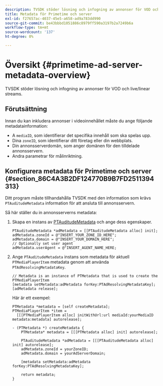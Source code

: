 ```yaml
---
description: TVSDK stöder lösning och infogning av annonser för VOD och live/linear streams.
title: Metadata för Primetime och server
exl-id: f27657ac-4037-45e5-a658-ad9a783dd990
source-git-commit: be43bbbd1051886c8979ff590a3197b2a7249b6a
workflow-type: tm+mt
source-wordcount: '137'
ht-degree: 0%

---
```


# Översikt {#primetime-ad-server-metadata-overview}

TVSDK stöder lösning och infogning av annonser för VOD och live/linear streams.

## Förutsättning

Innan du kan inkludera annonser i videoinnehållet måste du ange följande metadatainformation:

* A `mediaID`, som identifierar det specifika innehåll som ska spelas upp.
* Dina `zoneID`, som identifierar ditt företag eller din webbplats.
* Din annonsserverdomän, som anger domänen för den tilldelade annonsservern.
* Andra parametrar för målinriktning.

## Konfigurera metadata för Primetime och server {#section_86C4A3B2DF124770B9B7FD2511394313}

Ditt program måste tillhandahålla TVSDK med den information som krävs `PTAuditudeMetadata` information för att ansluta till annonsservern.

Så här ställer du in annonsserverns metadata:

1. Skapa en instans av [PTAuditudeMetadata](https://help.adobe.com/en_US/primetime/api/psdk/appledoc/Classes/PTAuditudeMetadata.html) och ange dess egenskaper.

   ```
   PTAuditudeMetadata *adMetadata = [[PTAuditudeMetadata alloc] init];  
   adMetadata.zoneId = @"INSERT_YOUR_ZONE_ID_HERE"; 
   adMetadata.domain = @"INSERT_YOUR_DOMAIN_HERE"; 
   // Optionally set user agent 
   adMetadata.userAgent = @"INSERT_AGENT_NAME_HERE; 
   ```

1. Ange `PTAuditudeMetadata` instans som metadata för aktuell `PTMediaPlayerItem` metadata genom att använda `PTAdResolvingMetadataKey`.

   ```
   // Metadata is an instance of PTMetadata that is used to create the PTMediaPlayerItem 
   [metadata setMetadata:adMetadata forKey:PTAdResolvingMetadataKey];  
   [adMetadata release];
   ```

   Här är ett exempel:

   ```
   PTMetadata *metadata = [self createMetadata]; 
   PTMediaPlayerItem *item =  
     [[[PTMediaPlayerItem alloc] initWithUrl:url mediaId:yourMediaID metadata:metadata] autorelease]; 
   
   - (PTMetadata *) createMetadata { 
       PTMetadata* metadata = [[[PTMetadata alloc] init] autorelease]; 
   
       PTAuditudeMetadata *adMetadata = [[[PTAuditudeMetadata alloc] init] autorelease];  
       adMetadata.zoneId = yourZoneID; 
       adMetadata.domain = yourAdServerDomain; 
   
       [metadata setMetadata:adMetadata forKey:PTAdResolvingMetadataKey]; 
   
       return metadata; 
   }
   ```
